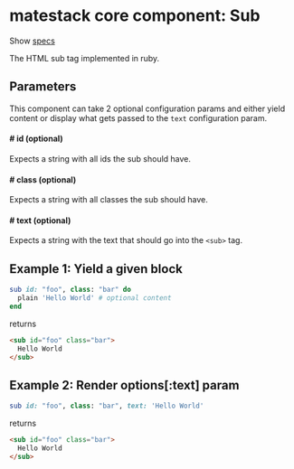 # matestack core component: Sub

Show [specs](../../spec/usage/components/sub_spec.rb)

The HTML sub tag implemented in ruby.

## Parameters

This component can take 2 optional configuration params and either yield content or display what gets passed to the `text` configuration param.

#### # id (optional)
Expects a string with all ids the sub should have.

#### # class (optional)
Expects a string with all classes the sub should have.

#### # text (optional)
Expects a string with the text that should go into the `<sub>` tag.

## Example 1: Yield a given block

```ruby
sub id: "foo", class: "bar" do
  plain 'Hello World' # optional content
end
```

returns

```html
<sub id="foo" class="bar">
  Hello World
</sub>
```

## Example 2: Render options[:text] param

```ruby
sub id: "foo", class: "bar", text: 'Hello World'
```

returns

```html
<sub id="foo" class="bar">
  Hello World
</sub>
